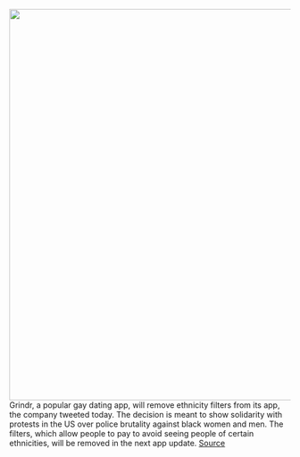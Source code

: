 <img src='https://cdn.vox-cdn.com/thumbor/Cwl4C21vF-avCcV9FShJmI2KU1A=/0x0:2078x936/1200x800/filters:focal(840x179:1172x511)/cdn.vox-cdn.com/uploads/chorus_image/image/66882369/Screen_Shot_2020_06_01_at_4.18.09_PM.0.png' width='700px' /><br/>
Grindr, a popular gay dating app, will remove ethnicity filters from its app, the company tweeted today. The decision is meant to show solidarity with protests in the US over police brutality against black women and men. The filters, which allow people to pay to avoid seeing people of certain ethnicities, will be removed in the next app update.
<a href='https://www.theverge.com/2020/6/1/21277315/grindr-ethnicity-filter-update-black-lives-matter-movement-protest'> Source <a/>